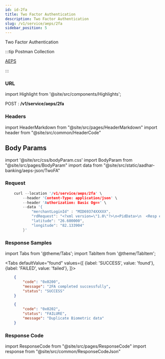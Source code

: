 ```yaml
---
id: id-2fa
title: Two Factor Authentication
description: Two Factor Authentication
slug: /v1/service/aeps/2fa
sidebar_position: 5
---
```


Two Factor Authentication

:::tip Postman Collection

<!-- [AEPS](https://documenter.getpostman.com/view/1055657/UUy4bQAj) -->

<a href="https://www.google.com" target="_blank">AEPS</a>

:::

### URL

import Highlight from '@site/src/components/Highlights';

<Highlight className="post">POST</Highlight> : <strong>/v1/service/aeps/2fa</strong>

### Headers

import HeaderMarkdown from "@site/src/pages/HeaderMarkdown"
import header from "@site/src/common/HeaderCode"

<HeaderMarkdown data={header}/>

## Body Params

import '@site/src/css/bodyParam.css'
import BodyParam from "@site/src/pages/BodyParam"
import data from "@site/src/static/aadhar-banking/aeps-json/TwoFA"

<BodyParam data={data}/>

### Request

```c title="Example Request"
    curl --location '/v1/service/aeps/2fa' \
        --header 'Content-Type: application/json' \
        --header 'Authorization: Basic Og==' \
        --data '{
            "merchantLoginId" : "MID69374XXXXX",
            "rdRequest": "<?xml version=\"1.0\"?>\n<PidData>\n  <Resp errCode=\"0\" errInfo=\"Success.\" fCount=\"1\" fType=\"2\" nmPoints=\"53\" qScore=\"67\" \/>\n  <DeviceInfo dpId=\"MANTRA.MSIPL\" rdsId=\"MANTRA.WIN.001\" rdsVer=\"1.0.8\" mi=\"MFS100\" mc=\"MIIEGDiOpx1w==<\/Data>\n<\/PidData>",
            "latitude": "26.600000",
            "longitude": "82.133904"
        }'
```

### Response Samples

import Tabs from '@theme/Tabs';
import TabItem from '@theme/TabItem';

<Tabs
    defaultValue="found"
    values={[
        {label: 'SUCCESS', value: 'found'},
        {label: 'FAILED', value: 'failed'},
    ]}>

<TabItem value="found">

```json
    {
        "code": "0x0200",
        "message": "2FA completed successfully",
        "status": "SUCCESS"
    }
```

</TabItem>

<TabItem value="failed">

```json
    {
        "code": "0x0202",
        "status": "FAILURE",
        "message": "Duplicate Biometric data"
    }
```

</TabItem>
</Tabs>

### Response Code

import ResponseCode from "@site/src/pages/ResponseCode"
import response from "@site/src/common/ResponseCodeJson"

<ResponseCode data={response}/>
